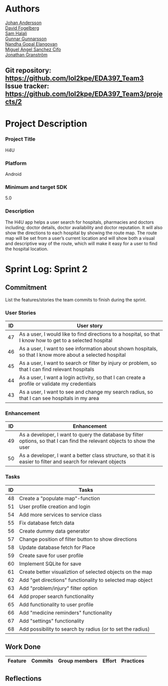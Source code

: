 # Authors
[Johan Andersson](https://github.com/lol2kpe/) \
[David Fogelberg](https://github.com/davve94)\
[Sam Halali](https://github.com/samhal)\
[Gunnar Gunnarsson](https://github.com/GunnarGunnarsson)\
[Nandha Gopal Elangovan](https://github.com/nandhujit)\
[Miguel Angel Sanchez Cifo](https://github.com/goma12345)\
[Jonathan Granström](https://github.com/juntski)

Git repository: https://github.com/lol2kpe/EDA397_Team3 \
Issue tracker: https://github.com/lol2kpe/EDA397_Team3/projects/2
---


# Project Description
### Project  Title
H4U

### Platform
Android
### Minimum and target SDK
5.0

### Description

The H4U app helps a user search for hospitals, pharmacies and doctors including; doctor details, doctor availability and doctor reputation. It will also show the directions to each hospital by showing the route map. The route map will be set from a user’s current location and will show both a visual and descriptive way of the route, which will make it easy for a user to find the hospital location.

# Sprint Log: Sprint 2

## Commitment
List the features/stories the team commits to finish during the sprint.

### User Stories
ID | User story
----------------|----------------
47 | As a user, I would like to find directions to a hospital, so that I know how to get to a selected hospital 
46 | As a user, I want to see information about shown hospitals, so that I know more about a selected hospital
45 | As a user, I want to search or filter by injury or problem, so that I can find relevant hospitals
44 | As a user, I want a login activity, so that I can create a profile or validate my credentials
43 | As a user, I want to see and change my search radius, so that I can see hospitals in my area

### Enhancement
ID | Enhancement
----------------|----------------
49 | As a developer, I want to query the database by filter options, so that I can find the relevant objects to show the user
50 | As a developer, I want a better class structure, so that it is easier to filter and search for relevant objects

### Tasks
ID | Tasks
----------------|----------------
48 | Create a "populate map"-function
51 | User profile creation and login
54 | Add more services to service class
55 | Fix database fetch data
56 | Create dummy data generator
57 | Change position of filter button to show directions
58 | Update database fetch for Place
59 | Create save for user profile
60 | Implement SQLite for save
61 | Create better visualiztion of selected objects on the map
62 | Add "get directions" functionality to selected map object
63 | Add "problem/injury" filter option
64 | Add proper search functionality
65 | Add functionality to user profile
66 | Add "medicine reminders" functionality
67 | Add "settings" functionality 
68 | Add possibility to search by radius (or to set the radius)
 

## Work Done

Feature | Commits  | Group members | Effort | Practices
----------------|----------------|----------------|----------------|----------------




## Reflections



